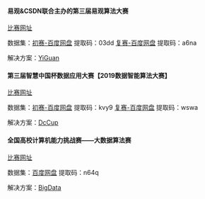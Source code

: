 ####  易观&CSDN联合主办的第三届易观算法大赛 

[比赛网址](https://www.tinymind.cn/competitions/48) 

数据集：[初赛-百度网盘](https://pan.baidu.com/s/13qXXgHfRvciUdVV2rsIewQ) 提取码：03dd	[复赛-百度网盘](https://pan.baidu.com/s/1bA_uHvJM8ssJjnK4TQwCXA) 提取码：a6na

解决方案：[YiGuan](./handle/yiguan.ipynb)



#### 第三届智慧中国杯数据应用大赛【2019数据智能算法大赛】

[比赛网址](https://www.dcjingsai.com/common/cmpt/2019数据智能算法大赛_赛体与数据.html)

数据集：[初赛-百度网盘](https://pan.baidu.com/s/1Yw7iWZvWC2i7YPB4lHrJ_g) 提取码：kvy9	[复赛-百度网盘](https://pan.baidu.com/s/13g2SEkSY5xo25PBDYJkqSg) 提取码：wswa

解决方案：[DcCup](./handle/dccup.ipynb)



#### 全国高校计算机能力挑战赛——大数据算法赛

[比赛网址]( http://www.ncccu.org.cn/case1.html)

数据集：[百度网盘](https://pan.baidu.com/s/13zOB0BEQFAkc8Md8eiwwsQ) 提取码：n64q

解决方案：[BigData](./handle/bigdata.ipynb)


